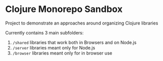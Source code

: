 # Clojure Monorepo Sandbox

Project to demonstrate an approaches around organizing Clojure libraries

Currently contains 3 main subfolders:
1. `/shared` libraries that work both in Browsers and on Node.js
2. `/server` libraries meant only for Node.js
3. `/browser` libraries meant only for in browser use
